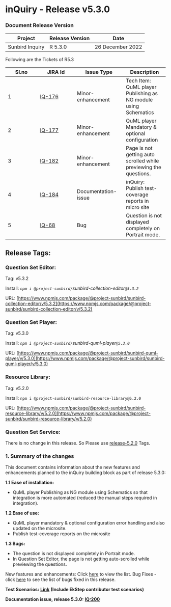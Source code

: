 # inQuiry - Release v5.3.0

### Document Release Version

| Project         | Release Version | Date             |
| --------------- | --------------- | ---------------- |
| Sunbird Inquiry | R 5.3.0         | 26 December 2022 |



Following are the Tickets of R5.3

<table><thead><tr><th width="85">Sl.no</th><th width="100">JIRA Id</th><th width="138">Issue Type</th><th>Description</th></tr></thead><tbody><tr><td>1</td><td><a href="https://project-sunbird.atlassian.net/browse/IQ-176">IQ-176</a></td><td>Minor-enhancement</td><td>Tech Item: QuML player Publishing as NG module using Schematics</td></tr><tr><td>2</td><td><a href="https://project-sunbird.atlassian.net/browse/IQ-177">IQ-177</a></td><td>Minor-enhancement</td><td>QuML player Mandatory &#x26; optional configuration</td></tr><tr><td>3</td><td><a href="https://project-sunbird.atlassian.net/browse/IQ-182">IQ-182</a></td><td>Minor-enhancement</td><td>Page is not getting auto scrolled while previewing the questions.</td></tr><tr><td>4</td><td><a href="https://project-sunbird.atlassian.net/browse/IQ-184">IQ-184</a></td><td>Documentation-issue</td><td>inQuiry: Publish test-coverage reports in micro site</td></tr><tr><td>5</td><td><a href="https://project-sunbird.atlassian.net/browse/IQ-68">IQ-68</a></td><td>Bug</td><td>Question is not displayed completely on Portrait mode.</td></tr></tbody></table>

## Release Tags:

### Question Set **Editor**:

Tag: v5.3.2

Install: _`npm i @project-sunbird/`sunbird-collection-editor`@5.3.2`_

URL: [https://www.npmjs.com/package/@project-sunbird/sunbird-collection-editor/v/5.3.2](https://www.npmjs.com/package/@project-sunbird/sunbird-collection-editor/v/5.3.2)

### Question Set Player:

Tag: v5.3.0

Install: _`npm i @project-sunbird/`sunbird-quml-player`@5.3.0`_

URL: [https://www.npmjs.com/package/@project-sunbird/sunbird-quml-player/v/5.3.0](https://www.npmjs.com/package/@project-sunbird/sunbird-quml-player/v/5.3.0)

### Resource Library:&#x20;

Tag: v5.2.0

Install: `npm i @project-sunbird/sunbird-resource-library@5.2.0`

URL: [https://www.npmjs.com/package/@project-sunbird/sunbird-resource-library/v/5.2.0](https://www.npmjs.com/package/@project-sunbird/sunbird-resource-library/v/5.2.0)

### Question Set Service:

There is no change in this release. So Please use [release-5.2.0](inquiry-release-v5.2.0.md#question-and-question-set-service) Tags.

### **1. Summary of the changes**

This document contains information about the new features and enhancements planned to the inQuiry building block as part of release 5.3.0:

**1.1 Ease of installation:**&#x20;

* QuML player Publishing as NG module using Schematics so that integration is more automated (reduced the manual steps required in integration).

**1.2 Ease of use:**&#x20;

* QuML player mandatory & optional configuration error handling and also updated on the microsite.
* Publish test-coverage reports on the microsite

**1.3 Bugs:**

* The question is not displayed completely in Portrait mode.
* In Question Set Editor, the page is not getting auto-scrolled while previewing the questions.

New features and enhancements: Click [here](https://project-sunbird.atlassian.net/issues/?filter=12678) to view the list. Bug Fixes - click [here](https://project-sunbird.atlassian.net/browse/IQ-68) to see the list of bugs fixed in this release.

**Test Scenarios:** [**Link**](https://project-sunbird.atlassian.net/wiki/spaces/SunbirdinQuiry/pages/3255566352/Inquiry+Release+5.3.0+Test+Scenarios) **(Include EkStep contributor test scenarios)**

**Documentation issue, release 5.3.0:**  [**IQ:200**](https://project-sunbird.atlassian.net/browse/IQ-200)


